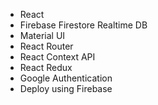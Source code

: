 - React
- Firebase Firestore Realtime DB
- Material UI
- React Router
- React Context API
- React Redux
- Google Authentication
- Deploy using Firebase

